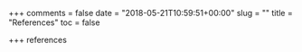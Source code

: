+++
comments = false
date = "2018-05-21T10:59:51+00:00"
slug = ""
title = "References"
toc = false

+++
references